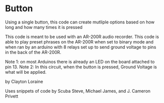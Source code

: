 # Button

Using a single button, this code can create mutliple options based on how long and how many times it is pressed

This code is meant to be used with an AR-200R audio recorder. This code is able to play preset phrases on the AR-200R when set to binary mode and when ran by an arduino with 8 relays set up to send ground voltage to pins in the back of the AR-200R.


   Note 1: on most Arduinos there is already an LED on the board
  attached to pin 13.
   Note 2: In this circuit, when the button is pressed, Ground Voltage is what will be applied.

  by Clayton Loraine

  Uses snippets of code by Scuba Steve, Michael James, and J. Cameron Privett

